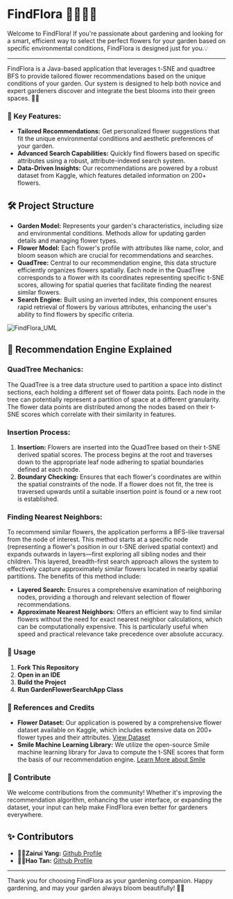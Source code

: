 # FindFlora 💛👩‍🌾🌻

Welcome to FindFlora! If you're passionate about gardening and looking for a smart, efficient way to select the perfect flowers for your garden based on specific environmental conditions, FindFlora is designed just for you.💡

----

FindFlora is a Java-based application that leverages t-SNE and quadtree BFS to provide tailored flower recommendations based on the unique conditions of your garden. Our system is designed to help both novice and expert gardeners discover and integrate the best blooms into their green spaces. 🌸✨

### 🌺 Key Features:

- **Tailored Recommendations:** Get personalized flower suggestions that fit the unique environmental conditions and aesthetic preferences of your garden.
- **Advanced Search Capabilities:** Quickly find flowers based on specific attributes using a robust, attribute-indexed search system.
- **Data-Driven Insights:** Our recommendations are powered by a robust dataset from Kaggle, which features detailed information on 200+ flowers.

## 🛠️ Project Structure

- **Garden Model:** Represents your garden's characteristics, including size and environmental conditions. Methods allow for updating garden details and managing flower types.
- **Flower Model:** Each flower's profile with attributes like name, color, and bloom season which are crucial for recommendations and searches.
- **QuadTree:** Central to our recommendation engine, this data structure efficiently organizes flowers spatially. Each node in the QuadTree corresponds to a flower with its coordinates representing specific t-SNE scores, allowing for spatial queries that facilitate finding the nearest similar flowers.
- **Search Engine:** Built using an inverted index, this component ensures rapid retrieval of flowers by various attributes, enhancing the user's ability to find flowers by specific criteria.

![FindFlora_UML](FindFlora_UML_diagram.png)

## 🌟 Recommendation Engine Explained

### QuadTree Mechanics:
The QuadTree is a tree data structure used to partition a space into distinct sections, each holding a different set of flower data points. Each node in the tree can potentially represent a partition of space at a different granularity. The flower data points are distributed among the nodes based on their t-SNE scores which correlate with their similarity in features.

### Insertion Process:
1. **Insertion:** Flowers are inserted into the QuadTree based on their t-SNE derived spatial scores. The process begins at the root and traverses down to the appropriate leaf node adhering to spatial boundaries defined at each node.
2. **Boundary Checking:** Ensures that each flower's coordinates are within the spatial constraints of the node. If a flower does not fit, the tree is traversed upwards until a suitable insertion point is found or a new root is established.

### Finding Nearest Neighbors:
To recommend similar flowers, the application performs a BFS-like traversal from the node of interest. This method starts at a specific node (representing a flower's position in our t-SNE derived spatial context) and expands outwards in layers—first exploring all sibling nodes and their children. This layered, breadth-first search approach allows the system to effectively capture approximately similar flowers located in nearby spatial partitions. The benefits of this method include:
- **Layered Search:** Ensures a comprehensive examination of neighboring nodes, providing a thorough and relevant selection of flower recommendations.
- **Approximate Nearest Neighbors:** Offers an efficient way to find similar flowers without the need for exact nearest neighbor calculations, which can be computationally expensive. This is particularly useful when speed and practical relevance take precedence over absolute accuracy.

### 🚀 Usage

1. **Fork This Repository**
2. **Open in an IDE**
3. **Build the Project**
4. **Run GardenFlowerSearchApp Class**

### 📘 References and Credits

- **Flower Dataset:** Our application is powered by a comprehensive flower dataset available on Kaggle, which includes extensive data on 200+ flower types and their attributes. [View Dataset](https://www.kaggle.com/datasets/kkhandekar/a-to-z-flowers-features-images)
- **Smile Machine Learning Library:** We utilize the open-source Smile machine learning library for Java to compute the t-SNE scores that form the basis of our recommendation engine. [Learn More about Smile](https://github.com/haifengl/smile)

### 🌟 Contribute

We welcome contributions from the community! Whether it's improving the recommendation algorithm, enhancing the user interface, or expanding the dataset, your input can help make FindFlora even better for gardeners everywhere.

## ✨ Contributors

- 👩‍💻**Zairui Yang:** [Github Profile](https://github.com/zairuiy-coding)
- 👩‍💻**Hao Tan:** [Github Profile](https://github.com/tanhaow)

----

Thank you for choosing FindFlora as your gardening companion. Happy gardening, and may your garden always bloom beautifully! 🌱💐